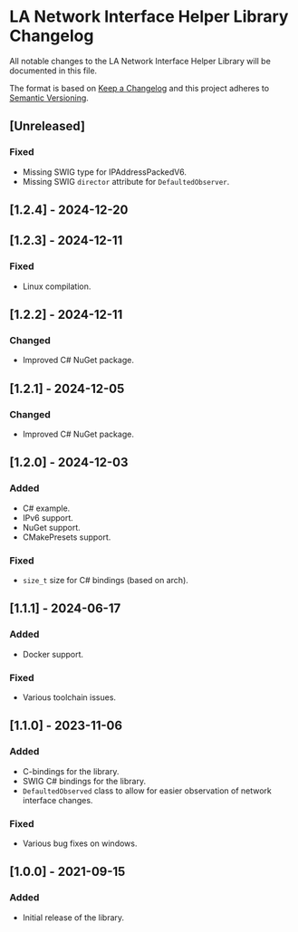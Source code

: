 # LA Network Interface Helper Library Changelog
All notable changes to the LA Network Interface Helper Library will be documented in this file.

The format is based on [Keep a Changelog](http://keepachangelog.com/en/1.0.0/)
and this project adheres to [Semantic Versioning](http://semver.org/spec/v2.0.0.html).

## [Unreleased]
### Fixed
- Missing SWIG type for IPAddressPackedV6.
- Missing SWIG `director` attribute for `DefaultedObserver`.

## [1.2.4] - 2024-12-20

## [1.2.3] - 2024-12-11
### Fixed
- Linux compilation.

## [1.2.2] - 2024-12-11
### Changed
- Improved C# NuGet package.

## [1.2.1] - 2024-12-05
### Changed
- Improved C# NuGet package.

## [1.2.0] - 2024-12-03
### Added
- C# example.
- IPv6 support.
- NuGet support.
- CMakePresets support.

### Fixed
- `size_t` size for C# bindings (based on arch).

## [1.1.1] - 2024-06-17
### Added
- Docker support.

### Fixed
- Various toolchain issues.

## [1.1.0] - 2023-11-06
### Added
- C-bindings for the library.
- SWIG C# bindings for the library.
- `DefaultedObserved` class to allow for easier observation of network interface changes.

### Fixed
- Various bug fixes on windows.

## [1.0.0] - 2021-09-15
### Added
- Initial release of the library.
